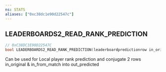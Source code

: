 ```yaml
---
ns: STATS
aliases: ["0xc38dc1e90d22547c"]
---
```

## LEADERBOARDS2_READ_RANK_PREDICTION

```c
// 0xC38DC1E90D22547C
bool LEADERBOARDS2_READ_RANK_PREDICTION(leaderboardpredictionrow in_original, leaderboardpredictionrow in_from_match, leaderboardpredictionrow out_predicted);
```

Can be used for Local player rank prediction and conjugate 2 rows in_original & in_from_match into out_predicted

